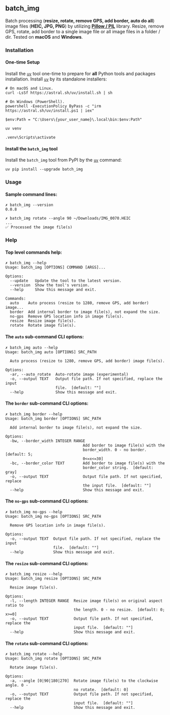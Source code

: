 ## batch_img

Batch processing (**resize, rotate, remove GPS, add border, auto do all**) image
files (**HEIC, JPG, PNG**) by utilizing
**[Pillow / PIL](https://github.com/python-pillow/Pillow)** library.
Resize, remove GPS, rotate, add border to a single image file or all image files
in a folder / dir. Tested on **macOS** and **Windows**.

### Installation

#### One-time Setup

Install the [`uv`](https://github.com/astral-sh/uv) tool one-time to prepare for
**all** Python tools and packages installation. Install
[`uv`](https://github.com/astral-sh/uv) by its standalone installers:

```
# On macOS and Linux.
curl -LsSf https://astral.sh/uv/install.sh | sh
```

```
# On Windows (PowerShell).
powershell -ExecutionPolicy ByPass -c "irm https://astral.sh/uv/install.ps1 | iex"

$env:Path = "C:\Users\{your_user_name}\.local\bin:$env:Path"

uv venv

.venv\Scripts\activate
```

#### Install the `batch_img` tool

Install the `batch_img` tool from PyPI by the
[`uv`](https://github.com/astral-sh/uv) command:

```
uv pip install --upgrade batch_img
```

### Usage

#### Sample command lines:

```
✗ batch_img --version
0.0.8

✗ batch_img rotate --angle 90 ~/Downloads/IMG_0070.HEIC
...
✅ Processed the image file(s)
```

### Help

#### Top level commands help:

```
✗ batch_img --help
Usage: batch_img [OPTIONS] COMMAND [ARGS]...

Options:
  --update   Update the tool to the latest version.
  --version  Show the tool's version.
  --help     Show this message and exit.

Commands:
  auto    Auto process (resize to 1280, remove GPS, add border) image...
  border  Add internal border to image file(s), not expand the size.
  no-gps  Remove GPS location info in image file(s).
  resize  Resize image file(s).
  rotate  Rotate image file(s).
```

#### The `auto` sub-command CLI options:

```
✗ batch_img auto --help
Usage: batch_img auto [OPTIONS] SRC_PATH

  Auto process (resize to 1280, remove GPS, add border) image file(s).

Options:
  -ar, --auto_rotate  Auto-rotate image (experimental)
  -o, --output TEXT   Output file path. If not specified, replace the input
                      file.  [default: ""]
  --help              Show this message and exit.
```

#### The `border` sub-command CLI options:

```
✗ batch_img border --help
Usage: batch_img border [OPTIONS] SRC_PATH

  Add internal border to image file(s), not expand the size.

Options:
  -bw, --border_width INTEGER RANGE
                                  Add border to image file(s) with the
                                  border_width. 0 - no border.  [default: 5;
                                  0<=x<=30]
  -bc, --border_color TEXT        Add border to image file(s) with the
                                  border_color string.  [default: gray]
  -o, --output TEXT               Output file path. If not specified, replace
                                  the input file.  [default: ""]
  --help                          Show this message and exit.
```

#### The `no-gps` sub-command CLI options:

```
✗ batch_img no-gps --help
Usage: batch_img no-gps [OPTIONS] SRC_PATH

  Remove GPS location info in image file(s).

Options:
  -o, --output TEXT  Output file path. If not specified, replace the input
                     file.  [default: ""]
  --help             Show this message and exit.
```

#### The `resize` sub-command CLI options:

```
✗ batch_img resize --help
Usage: batch_img resize [OPTIONS] SRC_PATH

  Resize image file(s).

Options:
  -l, --length INTEGER RANGE  Resize image file(s) on original aspect ratio to
                              the length. 0 - no resize.  [default: 0; x>=0]
  -o, --output TEXT           Output file path. If not specified, replace the
                              input file.  [default: ""]
  --help                      Show this message and exit.
```

#### The `rotate` sub-command CLI options:

```
✗ batch_img rotate --help
Usage: batch_img rotate [OPTIONS] SRC_PATH

  Rotate image file(s).

Options:
  -a, --angle [0|90|180|270]  Rotate image file(s) to the clockwise angle. 0 -
                              no rotate.  [default: 0]
  -o, --output TEXT           Output file path. If not specified, replace the
                              input file.  [default: ""]
  --help                      Show this message and exit.
```

